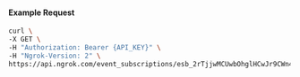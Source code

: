 <!-- Code generated for API Clients. DO NOT EDIT. -->

#### Example Request

```bash
curl \
-X GET \
-H "Authorization: Bearer {API_KEY}" \
-H "Ngrok-Version: 2" \
https://api.ngrok.com/event_subscriptions/esb_2rTjjwMCUwbOhglHCwJr9CWn4hB/sources/ip_policy_updated.v0
```

